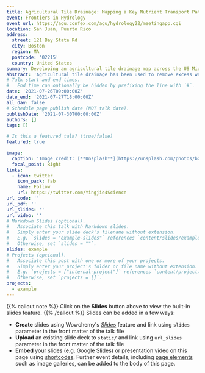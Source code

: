 ```yaml
---
title: Agricultural Tile Drainage: Mapping a Key Nutrient Transport Pathway
event: Frontiers in Hydrology
event_url: https://agu.confex.com/agu/hydrology22/meetingapp.cgi
location: San Juan, Puerto Rico
address:
  street: 121 Bay State Rd
  city: Boston
  region: MA
  postcode: '02215'
  country: United States
summary: Developing an agricultural tile drainage map across the US Midwest at 30-m resolution using optical and radar satellite imagery along with soil- and climate-related variables within the Google Earth Engine (GEE) cloud-computing platform.
abstract: 'Agricultural tile drainage has been used to remove excess water and facilitate agricultural crop production. However, nutrient delivery with drainage water from agricultural fields contributes to downstream algal blooms and hypoxic zones. Here, we simulate the nutrient loading, sources, and pathways across the US Great Lakes basin using the Spatially Explicit Nutrient Source Estimate and Flux (SENSEflux) model. An estimated tile drainage layer with GIS-based mapping has been used as one of the SENSEflux inputs. The results from SENSEflux have shown that tile fields are a major pathway of total nitrogen (TN) and total phosphorus (TP) transport, transporting 39% of TN and 29% of TP to the Great Lakes. The contribution is even higher during snowmelt season, and in some regions with a high density of tile drains, such as the Lake Erie basin. We also concluded that the lack of fine-resolution, spatially-explicit tile drainage maps make it challenging to model these agricultural landscapes. Thus, we have been developing an agricultural tile drainage map across the US Midwest at 30-m resolution using optical and radar satellite imagery along with soil- and climate-related variables within the Google Earth Engine (GEE) cloud-computing platform. A new regional training dataset includes point data that are manually identified from multi-resolution aerial imagery and compiled from other literature and agency sources that have been assembled to train a random forest classification. Aridity, subsurface soil moisture, normalized difference water index, and VV(vertical transmit, vertical receive) polarization from Sentinel-1 Synthetic Aperture Radar have shown the higher importance in the classification and improved the over accuracy (~90%). This provides insights into decision-making around tile drainage installation. We also compare the outputs to other currently available products to quantify the improvement in classification accuracy. The tile drainage maps are valuable inputs for characterizing the coupling of hydrologic and chemical/biogeochemical process modeling, informing sustainable water management practices, and providing environmental managers with needed information to reduce nutrient loads.'
# Talk start and end times.
#   End time can optionally be hidden by prefixing the line with `#`.
date: '2021-07-26T09:00:00Z'
date_end: '2021-07-27T18:00:00Z'
all_day: false
# Schedule page publish date (NOT talk date).
publishDate: '2021-07-30T00:00:00Z'
authors: []
tags: []

# Is this a featured talk? (true/false)
featured: true

image:
  caption: 'Image credit: [**Unsplash**](https://unsplash.com/photos/bzdhc5b3Bxs)'
  focal_point: Right
links:
  - icon: twitter
    icon_pack: fab
    name: Follow
    url: https://twitter.com/Yingjie4Science
url_code: ''
url_pdf: ''
url_slides: ''
url_video: ''
# Markdown Slides (optional).
#   Associate this talk with Markdown slides.
#   Simply enter your slide deck's filename without extension.
#   E.g. `slides = "example-slides"` references `content/slides/example-slides.md`.
#   Otherwise, set `slides = ""`.
slides: example
# Projects (optional).
#   Associate this post with one or more of your projects.
#   Simply enter your project's folder or file name without extension.
#   E.g. `projects = ["internal-project"]` references `content/project/deep-learning/index.md`.
#   Otherwise, set `projects = []`.
projects:
  - example
---
```

{{% callout note %}}
Click on the **Slides** button above to view the built-in slides feature.
{{% /callout %}}
Slides can be added in a few ways:
- **Create** slides using Wowchemy's [_Slides_](https://wowchemy.com/docs/managing-content/#create-slides) feature and link using `slides` parameter in the front matter of the talk file
- **Upload** an existing slide deck to `static/` and link using `url_slides` parameter in the front matter of the talk file
- **Embed** your slides (e.g. Google Slides) or presentation video on this page using [shortcodes](https://wowchemy.com/docs/writing-markdown-latex/).
Further event details, including [page elements](https://wowchemy.com/docs/writing-markdown-latex/) such as image galleries, can be added to the body of this page.
